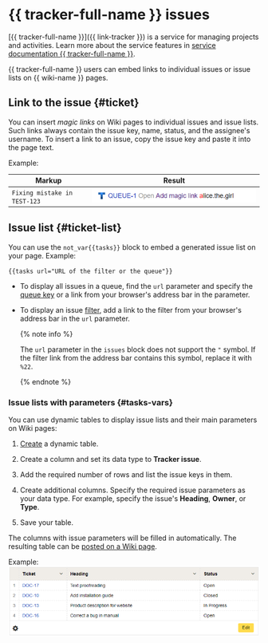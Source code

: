# {{ tracker-full-name }} issues

[{{ tracker-full-name }}]({{ link-tracker }}) is a service for managing projects and activities. Learn more about the service features in [service documentation {{ tracker-full-name }}](../../tracker/).

{{ tracker-full-name }} users can embed links to individual issues or issue lists on {{ wiki-name }} pages.


## Link to the issue {#ticket}

You can insert _magic links_ on Wiki pages to individual issues and issue lists. Such links always contain the issue key, name, status, and the assignee's username. To insert a link to an issue, copy the issue key and paste it into the page text.

Example:

| Markup | Result |
| ----- | ----- |
| ``` Fixing mistake in TEST-123 ``` | ![](../../_assets/tracker/magic-link.png) |

## Issue list {#ticket-list}

You can use the `not_var{{tasks}}` block to embed a generated issue list on your page. Example:

```
{{tasks url="URL of the filter or the queue"}}
```

* To display all issues in a queue, find the `url` parameter and specify the [queue key](../../tracker/manager/create-queue.md#key) or a link from your browser's address bar in the parameter.

* To display an issue [filter](../../tracker/user/create-filter.md), add a link to the filter from your browser's address bar in the `url` parameter.

    {% note info %}

    The `url` parameter in the `issues` block does not support the `"` symbol. If the filter link from the address bar contains this symbol, replace it with `%22`.

    {% endnote %}

### Issue lists with parameters {#tasks-vars}

You can use dynamic tables to display issue lists and their main parameters on Wiki pages:

1. [Create](../create-grid.md) a dynamic table.

1. Create a column and set its data type to **Tracker issue**.

1. Add the required number of rows and list the issue keys in them.

1. Create additional columns. Specify the required issue parameters as your data type. For example, specify the issue's **Heading**, **Owner**, or **Type**.

1. Save your table.

The columns with issue parameters will be filled in automatically. The resulting table can be [posted on a Wiki page](../add-grid.md).

Example:
![](../../_assets/wiki/tickets-grid-example.png)

